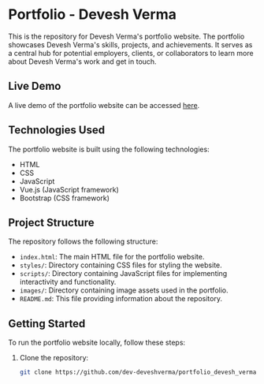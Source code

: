 # Portfolio - Devesh Verma

This is the repository for Devesh Verma's portfolio website. The portfolio showcases Devesh Verma's skills, projects, and achievements. It serves as a central hub for potential employers, clients, or collaborators to learn more about Devesh Verma's work and get in touch.

## Live Demo

A live demo of the portfolio website can be accessed [here](https://dev-deveshverma.github.io/portfolio_devesh_verma/).

## Technologies Used

The portfolio website is built using the following technologies:

- HTML
- CSS
- JavaScript
- Vue.js (JavaScript framework)
- Bootstrap (CSS framework)

## Project Structure

The repository follows the following structure:

- `index.html`: The main HTML file for the portfolio website.
- `styles/`: Directory containing CSS files for styling the website.
- `scripts/`: Directory containing JavaScript files for implementing interactivity and functionality.
- `images/`: Directory containing image assets used in the portfolio.
- `README.md`: This file providing information about the repository.

## Getting Started

To run the portfolio website locally, follow these steps:

1. Clone the repository:

   ```bash
   git clone https://github.com/dev-deveshverma/portfolio_devesh_verma.git
